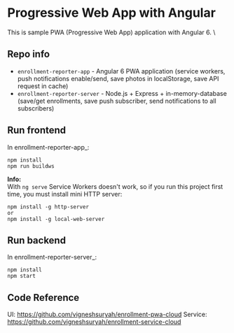 # Progressive Web App with Angular

This is sample PWA (Progressive Web App) application with Angular 6. \

## Repo info
* ```enrollment-reporter-app``` - Angular 6 PWA application (service workers, push notifications enable/send, save photos in localStorage, save API request in cache)
* ```enrollment-reporter-server``` - Node.js + Express + in-memory-database (save/get enrollments, save push subscriber, send notifications to all subscribers)

## Run frontend 
In enrollment-reporter-app_:
```
npm install
npm run buildws
```
**Info:** \
With `ng serve` Service Workers doesn't work, so if you run this project first time, you must install mini HTTP server:
```
npm install -g http-server 
or
npm install -g local-web-server 
```

## Run backend 
In enrollment-reporter-server_:
```
npm install
npm start
```

## Code Reference
UI: https://github.com/vigneshsuryah/enrollment-pwa-cloud
Service: https://github.com/vigneshsuryah/enrollment-service-cloud